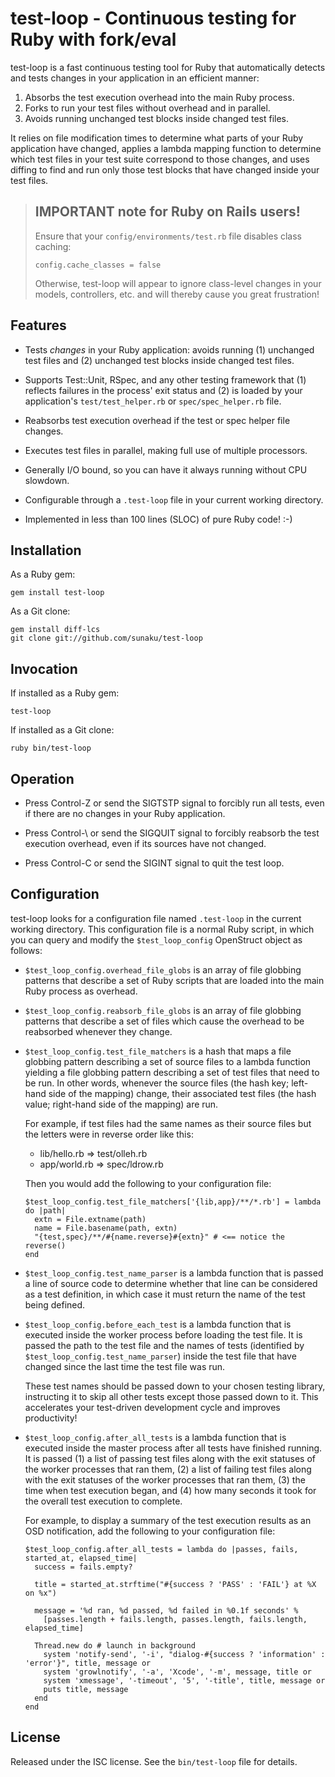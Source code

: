 test-loop - Continuous testing for Ruby with fork/eval
======================================================

test-loop is a fast continuous testing tool for Ruby that automatically
detects and tests changes in your application in an efficient manner:

1. Absorbs the test execution overhead into the main Ruby process.
2. Forks to run your test files without overhead and in parallel.
3. Avoids running unchanged test blocks inside changed test files.

It relies on file modification times to determine what parts of your Ruby
application have changed, applies a lambda mapping function to determine which
test files in your test suite correspond to those changes, and uses diffing to
find and run only those test blocks that have changed inside your test files.


> IMPORTANT note for Ruby on Rails users!
> ---------------------------------------
>
> Ensure that your `config/environments/test.rb` file disables class caching:
>
>     config.cache_classes = false
>
> Otherwise, test-loop will appear to ignore class-level changes in your
> models, controllers, etc. and will thereby cause you great frustration!


Features
--------

* Tests *changes* in your Ruby application: avoids running (1) unchanged
  test files and (2) unchanged test blocks inside changed test files.

* Supports Test::Unit, RSpec, and any other testing framework that (1)
  reflects failures in the process' exit status and (2) is loaded by your
  application's `test/test_helper.rb` or `spec/spec_helper.rb` file.

* Reabsorbs test execution overhead if the test or spec helper file changes.

* Executes test files in parallel, making full use of multiple processors.

* Generally I/O bound, so you can have it always running without CPU slowdown.

* Configurable through a `.test-loop` file in your current working directory.

* Implemented in less than 100 lines (SLOC) of pure Ruby code! :-)


Installation
------------

As a Ruby gem:

    gem install test-loop

As a Git clone:

    gem install diff-lcs
    git clone git://github.com/sunaku/test-loop


Invocation
----------

If installed as a Ruby gem:

    test-loop

If installed as a Git clone:

    ruby bin/test-loop


Operation
---------

* Press Control-Z or send the SIGTSTP signal to forcibly run all
  tests, even if there are no changes in your Ruby application.

* Press Control-\ or send the SIGQUIT signal to forcibly reabsorb
  the test execution overhead, even if its sources have not changed.

* Press Control-C or send the SIGINT signal to quit the test loop.


Configuration
-------------

test-loop looks for a configuration file named `.test-loop` in the current
working directory.  This configuration file is a normal Ruby script, in which
you can query and modify the `$test_loop_config` OpenStruct object as follows:

* `$test_loop_config.overhead_file_globs` is an array of file globbing
  patterns that describe a set of Ruby scripts that are loaded into the main
  Ruby process as overhead.

* `$test_loop_config.reabsorb_file_globs` is an array of file globbing
  patterns that describe a set of files which cause the overhead to be
  reabsorbed whenever they change.

* `$test_loop_config.test_file_matchers` is a hash that maps a file globbing
  pattern describing a set of source files to a lambda function yielding a
  file globbing pattern describing a set of test files that need to be run.
  In other words, whenever the source files (the hash key; left-hand side of
  the mapping) change, their associated test files (the hash value; right-hand
  side of the mapping) are run.

  For example, if test files had the same names as their source files but the
  letters were in reverse order like this:

  * lib/hello.rb => test/olleh.rb
  * app/world.rb => spec/ldrow.rb

  Then you would add the following to your configuration file:

      $test_loop_config.test_file_matchers['{lib,app}/**/*.rb'] = lambda do |path|
        extn = File.extname(path)
        name = File.basename(path, extn)
        "{test,spec}/**/#{name.reverse}#{extn}" # <== notice the reverse()
      end

* `$test_loop_config.test_name_parser` is a lambda function that is passed a
  line of source code to determine whether that line can be considered as a
  test definition, in which case it must return the name of the test being
  defined.

* `$test_loop_config.before_each_test` is a lambda function that is executed
  inside the worker process before loading the test file.  It is passed the
  path to the test file and the names of tests (identified by
  `$test_loop_config.test_name_parser`) inside the test file that have changed
  since the last time the test file was run.

  These test names should be passed down to your chosen testing library,
  instructing it to skip all other tests except those passed down to it.  This
  accelerates your test-driven development cycle and improves productivity!

* `$test_loop_config.after_all_tests` is a lambda function that is executed
  inside the master process after all tests have finished running.  It is
  passed (1) a list of passing test files along with the exit statuses of the
  worker processes that ran them, (2) a list of failing test files along with
  the exit statuses of the worker processes that ran them, (3) the time when
  test execution began, and (4) how many seconds it took for the overall test
  execution to complete.

  For example, to display a summary of the test execution results as an OSD
  notification, add the following to your configuration file:

      $test_loop_config.after_all_tests = lambda do |passes, fails, started_at, elapsed_time|
        success = fails.empty?

        title = started_at.strftime("#{success ? 'PASS' : 'FAIL'} at %X on %x")

        message = '%d ran, %d passed, %d failed in %0.1f seconds' %
          [passes.length + fails.length, passes.length, fails.length, elapsed_time]

        Thread.new do # launch in background
          system 'notify-send', '-i', "dialog-#{success ? 'information' : 'error'}", title, message or
          system 'growlnotify', '-a', 'Xcode', '-m', message, title or
          system 'xmessage', '-timeout', '5', '-title', title, message or
          puts title, message
        end
      end


License
-------

Released under the ISC license.  See the `bin/test-loop` file for details.
